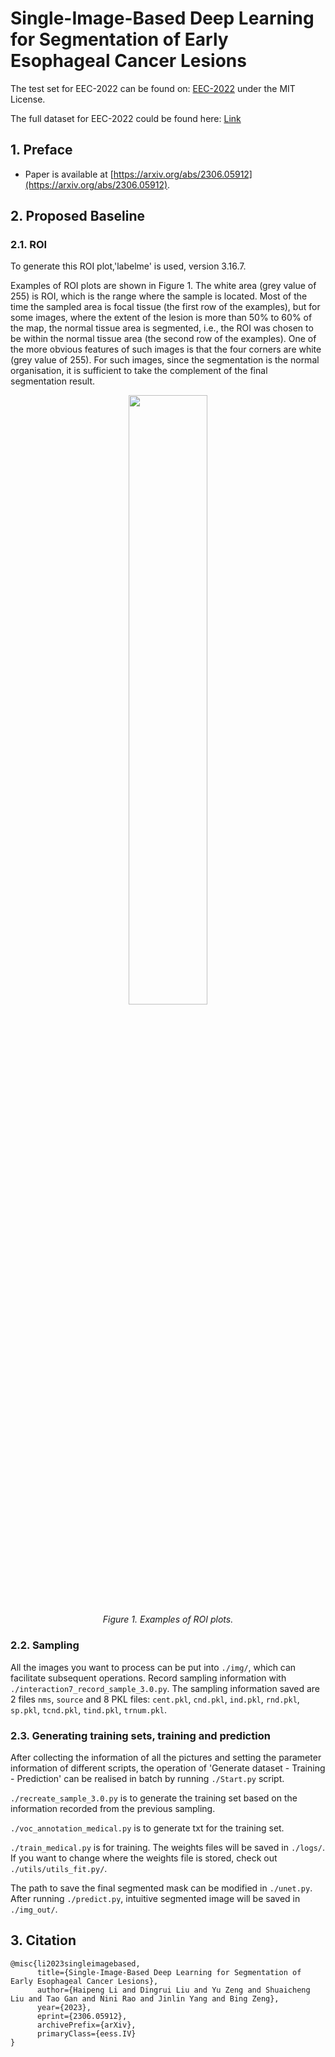 # Single-Image-Based Deep Learning for Segmentation of Early Esophageal Cancer Lesions

The test set for EEC-2022 can be found on: [EEC-2022](https://drive.google.com/file/d/1NeuGRLbicY2awAUW44uQl6BMu8S5feVy/view?usp=sharing) under the MIT License.

The full dataset for EEC-2022 could be found here: [Link](https://drive.google.com/file/d/1hBHj4dy_dESjmq496TbZpLYXKIpnrSww/view?usp=drive_link)

## 1. Preface
- Paper is available at [https://arxiv.org/abs/2306.05912](https://arxiv.org/abs/2306.05912).

## 2. Proposed Baseline

### 2.1. ROI
To generate this ROI plot,'labelme' is used, version 3.16.7.

Examples of ROI plots are shown in Figure 1. The white area (grey value of 255) is ROI, which is the range where the sample is located. Most of the time the sampled area is focal tissue (the first row of the examples), but for some images, where the extent of the lesion is more than 50% to 60% of the map, the normal tissue area is segmented, i.e., the ROI was chosen to be within the normal tissue area (the second row of the examples). One of the more obvious features of such images is that the four corners are white (grey value of 255). For such images, since the segmentation is the normal organisation, it is sufficient to take the complement of the final segmentation result.

<p align="center">
    <img src="illustrative_figure/ROI_example.png"/ width="50%" height="50%"> <br />
    <em> 
    Figure 1. Examples of ROI plots.
    </em>
</p>

### 2.2. Sampling

All the images you want to process can be put into `./img/`, which can facilitate subsequent operations. Record sampling information with `./interaction7_record_sample_3.0.py`. The sampling information saved are 2 files `nms`, `source` and 8 PKL files: `cent.pkl`, `cnd.pkl`, `ind.pkl`, `rnd.pkl`, `sp.pkl`, `tcnd.pkl`, `tind.pkl`, `trnum.pkl`.

### 2.3. Generating training sets, training and prediction

After collecting the information of all the pictures and setting the parameter information of different scripts, the operation of 'Generate dataset - Training - Prediction' can be realised in batch by running `./Start.py` script.

`./recreate_sample_3.0.py` is to generate the training set based on the information recorded from the previous sampling.

`./voc_annotation_medical.py` is to generate txt for the training set.

`./train_medical.py` is for training. The weights files will be saved in `./logs/`. If you want to change where the weights file is stored, check out `./utils/utils_fit.py/`.

The path to save the final segmented mask can be modified in `./unet.py`. After running `./predict.py`, intuitive segmented image will be saved in `./img_out/`.



## 3. Citation
```
@misc{li2023singleimagebased,
      title={Single-Image-Based Deep Learning for Segmentation of Early Esophageal Cancer Lesions}, 
      author={Haipeng Li and Dingrui Liu and Yu Zeng and Shuaicheng Liu and Tao Gan and Nini Rao and Jinlin Yang and Bing Zeng},
      year={2023},
      eprint={2306.05912},
      archivePrefix={arXiv},
      primaryClass={eess.IV}
}
```
